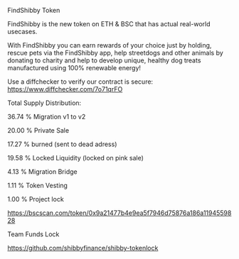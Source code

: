 FindShibby Token

FindShibby is the new token on ETH & BSC that has actual real-world usecases.

With FindShibby you can earn rewards of your choice just by holding, rescue pets via the FindShibby app, help streetdogs and other animals by donating to charity and help to develop unique, healthy dog treats manufactured using 100% renewable energy!

Use a diffchecker to verify our contract is secure: https://www.diffchecker.com/7o71qrFO

Total Supply Distribution:

36.74 % Migration v1 to v2

20.00 % Private Sale

17.27 % burned (sent to dead adress)

19.58 % Locked Liquidity (locked on pink sale)

4.13 % Migration Bridge 

1.11 % Token Vesting  

1.00 % Project lock  





https://bscscan.com/token/0x9a21477b4e9ea5f7946d75876a186a1194559828


Team Funds Lock

https://github.com/shibbyfinance/shibby-tokenlock
